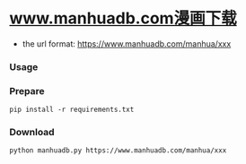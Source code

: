 # www.manhuadb.com漫画下载

- the url format: https://www.manhuadb.com/manhua/xxx

### Usage

### Prepare

```shell
pip install -r requirements.txt
```

### Download

```shell
python manhuadb.py https://www.manhuadb.com/manhua/xxx
```